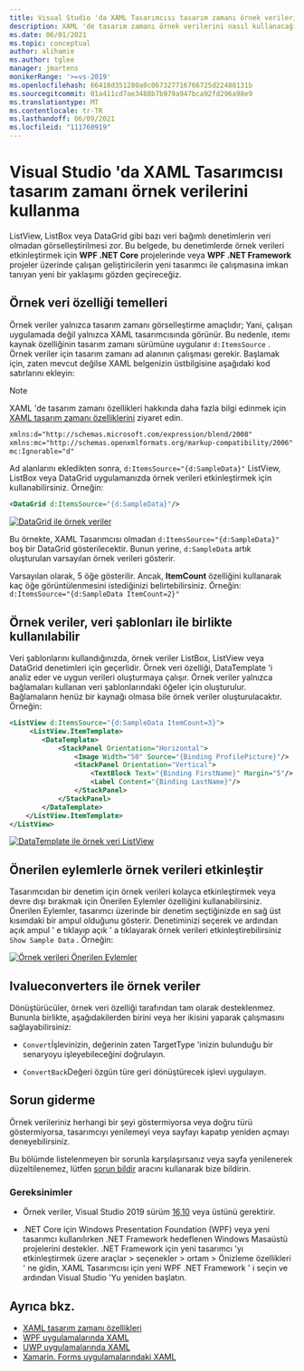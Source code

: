 ```yaml
---
title: Visual Studio 'da XAML Tasarımcısı tasarım zamanı örnek verilerini kullanma
description: XAML 'de tasarım zamanı örnek verilerini nasıl kullanacağınızı öğrenin.
ms.date: 06/01/2021
ms.topic: conceptual
author: alihamie
ms.author: tglee
manager: jmartens
monikerRange: '>=vs-2019'
ms.openlocfilehash: 66418d351280a0c067327716766725d22488131b
ms.sourcegitcommit: 01a411cd7ae3488b7b979a947bca92fd296a98e9
ms.translationtype: MT
ms.contentlocale: tr-TR
ms.lasthandoff: 06/09/2021
ms.locfileid: "111760919"
---
```

# <a name="use-design-time-sample-data-with-the-xaml-designer-in-visual-studio"></a>Visual Studio 'da XAML Tasarımcısı tasarım zamanı örnek verilerini kullanma

ListView, ListBox veya DataGrid gibi bazı veri bağımlı denetimlerin veri olmadan görselleştirilmesi zor. Bu belgede, bu denetimlerde örnek verileri etkinleştirmek için **WPF .NET Core** projelerinde veya **WPF .NET Framework** projeler üzerinde çalışan geliştiricilerin yeni tasarımcı ile çalışmasına imkan tanıyan yeni bir yaklaşımı gözden geçireceğiz. 

## <a name="sample-data-feature-basics"></a>Örnek veri özelliği temelleri

Örnek veriler yalnızca tasarım zamanı görselleştirme amaçlıdır; Yani, çalışan uygulamada değil yalnızca XAML tasarımcısında görünür. Bu nedenle, ıtemı kaynak özelliğinin tasarım zamanı sürümüne uygulanır `d:ItemsSource` . Örnek veriler için tasarım zamanı ad alanının çalışması gerekir. Başlamak için, zaten mevcut değilse XAML belgenizin üstbilgisine aşağıdaki kod satırlarını ekleyin:

> [!NOTE]
> XAML 'de tasarım zamanı özellikleri hakkında daha fazla bilgi edinmek için [XAML tasarım zamanı özelliklerini](../xaml-tools/xaml-designtime-data.md) ziyaret edin.

```xml
xmlns:d="http://schemas.microsoft.com/expression/blend/2008"
xmlns:mc="http://schemas.openxmlformats.org/markup-compatibility/2006"
mc:Ignorable="d"
```

Ad alanlarını ekledikten sonra, `d:ItemsSource="{d:SampleData}"` ListView, ListBox veya DataGrid uygulamanızda örnek verileri etkinleştirmek için kullanabilirsiniz. Örneğin:

```xml
<DataGrid d:ItemsSource="{d:SampleData}"/>
```

[![DataGrid ile örnek veriler](media\xaml-sample-data-empty-datagrid.png "DataGrid üzerinde etkin örnek veriler")](media\xaml-sample-data-empty-datagrid.png#lightbox)

Bu örnekte, XAML Tasarımcısı olmadan `d:ItemsSource="{d:SampleData}"` boş bir DataGrid gösterilecektir. Bunun yerine, `d:SampleData` artık oluşturulan varsayılan örnek verileri gösterir.

Varsayılan olarak, 5 öğe gösterilir. Ancak, **ItemCount** özelliğini kullanarak kaç öğe görüntülenmesini istediğinizi belirtebilirsiniz. Örneğin: `d:ItemsSource="{d:SampleData ItemCount=2}"`

## <a name="sample-data-works-with-datatemplates"></a>Örnek veriler, veri şablonları ile birlikte kullanılabilir

Veri şablonlarını kullandığınızda, örnek veriler ListBox, ListView veya DataGrid denetimleri için geçerlidir. Örnek veri özelliği, DataTemplate 'i analiz eder ve uygun verileri oluşturmaya çalışır. Örnek veriler yalnızca bağlamaları kullanan veri şablonlarındaki öğeler için oluşturulur. Bağlamaların henüz bir kaynağı olmasa bile örnek veriler oluşturulacaktır.
Örneğin:

```xml
<ListView d:ItemsSource="{d:SampleData ItemCount=3}">
     <ListView.ItemTemplate>
        <DataTemplate>
            <StackPanel Orientation="Horizontal">
                <Image Width="50" Source="{Binding ProfilePicture}"/>
                <StackPanel Orientation="Vertical">
                    <TextBlock Text="{Binding FirstName}" Margin="5"/>
                    <Label Content="{Binding LastName}"/>
                </StackPanel>
            </StackPanel>
        </DataTemplate>
    </ListView.ItemTemplate>
</ListView>
```

[![DataTemplate ile örnek veri ListView](media\xaml-sample-data-templated-listview.png "DataTemplate ile ListView 'da kullanılan örnek veriler")](media\xaml-sample-data-templated-listview.png#lightbox)

## <a name="enable-sample-data-with-suggested-actions"></a>Önerilen eylemlerle örnek verileri etkinleştir

Tasarımcıdan bir denetim için örnek verileri kolayca etkinleştirmek veya devre dışı bırakmak için Önerilen Eylemler özelliğini kullanabilirsiniz. Önerilen Eylemler, tasarımcı üzerinde bir denetim seçtiğinizde en sağ üst kısımdaki bir ampul olduğunu gösterir. Denetiminizi seçerek ve ardından açık ampul ' e tıklayıp açık ' a tıklayarak örnek verileri etkinleştirebilirsiniz `Show Sample Data` . Örneğin:

[![Örnek verileri Önerilen Eylemler](media\xaml-sample-data-suggested-actions.png "Önerilen eylemlerle örnek verileri etkinleştir")](media\xaml-sample-data-suggested-actions.png#lightbox)

## <a name="sample-data-with-ivalueconverters"></a>Ivalueconverters ile örnek veriler 

Dönüştürücüler, örnek veri özelliği tarafından tam olarak desteklenmez. Bununla birlikte, aşağıdakilerden birini veya her ikisini yaparak çalışmasını sağlayabilirsiniz:
- `Convert`İşlevinizin, değerinin zaten TargetType 'inizin bulunduğu bir senaryoyu işleyebileceğini doğrulayın.

- `ConvertBack`Değeri özgün türe geri dönüştürecek işlevi uygulayın. 

## <a name="troubleshooting"></a>Sorun giderme

Örnek verileriniz herhangi bir şeyi göstermiyorsa veya doğru türü göstermiyorsa, tasarımcıyı yenilemeyi veya sayfayı kapatıp yeniden açmayı deneyebilirsiniz.

Bu bölümde listelenmeyen bir sorunla karşılaşırsanız veya sayfa yenilenerek düzeltilenemez, lütfen [sorun bildir](../ide/how-to-report-a-problem-with-visual-studio.md) aracını kullanarak bize bildirin.

### <a name="requirements"></a>Gereksinimler

- Örnek veriler, Visual Studio 2019 sürüm [16,10](/visualstudio/releases/2019/release-notes-v16.10) veya üstünü gerektirir.

- .NET Core için Windows Presentation Foundation (WPF) veya yeni tasarımcı kullanılırken .NET Framework hedeflenen Windows Masaüstü projelerini destekler. .NET Framework için yeni tasarımcı 'yı etkinleştirmek üzere araçlar > seçenekler > ortam > Önizleme özellikleri ' ne gidin, XAML Tasarımcısı için yeni WPF .NET Framework ' i seçin ve ardından Visual Studio 'Yu yeniden başlatın.

## <a name="see-also"></a>Ayrıca bkz.

- [XAML tasarım zamanı özellikleri](../xaml-tools/xaml-designtime-data.md)
- [WPF uygulamalarında XAML](/dotnet/framework/wpf/advanced/xaml-in-wpf)
- [UWP uygulamalarında XAML](/windows/uwp/xaml-platform/xaml-overview)
- [Xamarin. Forms uygulamalarındaki XAML](/xamarin/xamarin-forms/xaml/)